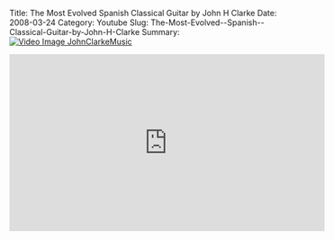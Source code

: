 Title: The Most Evolved  Spanish  Classical Guitar by John H Clarke
Date: 2008-03-24
Category: Youtube
Slug: The-Most-Evolved--Spanish--Classical-Guitar-by-John-H-Clarke
Summary: <a href="/The-Most-Evolved--Spanish--Classical-Guitar-by-John-H-Clarke.html"><img src="https://i.ytimg.com/vi/g78I79tTQxU/hqdefault.jpg" alt="Video Image JohnClarkeMusic"></a>

<iframe width="560" height="315" src="https://www.youtube.com/embed/g78I79tTQxU" title="YouTube video player" frameborder="0" allow="accelerometer; autoplay; clipboard-write; encrypted-media; gyroscope; picture-in-picture" allowfullscreen></iframe>

